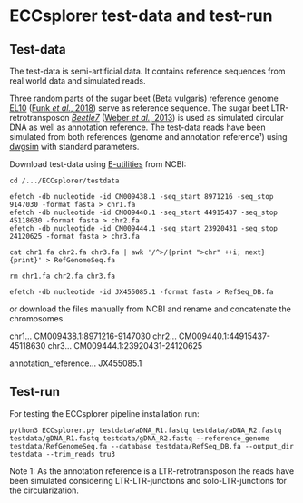 # ECCsplorer test-data and test-run

## Test-data

The test-data is semi-artificial data. It contains reference sequences from real world data and simulated reads. 

Three random parts of the sugar beet (Beta vulgaris) reference genome [EL10](https://www.ncbi.nlm.nih.gov/assembly/GCA_002917755.1) ([Funk *et al.*, 2018](https://doi.org/10.1111/tpj.13977)) serve as reference sequence. 
The sugar beet LTR-retrotransposon [*Beetle7*](https://www.ncbi.nlm.nih.gov/nuccore/408362947) ([Weber *et al.*, 2013](https://dx.doi.org/10.1186%2F1759-8753-4-8)) is used as simulated circular DNA as well as annotation reference. 
The test-data reads have been simulated from both references (genome and annotation reference¹) using [dwgsim](https://github.com/nh13/DWGSIM) with standard parameters.

Download test-data using [E-utilities](https://www.ncbi.nlm.nih.gov/books/NBK179288/) from NCBI:

```{bash}
cd /.../ECCsplorer/testdata

efetch -db nucleotide -id CM009438.1 -seq_start 8971216 -seq_stop 9147030 -format fasta > chr1.fa
efetch -db nucleotide -id CM009440.1 -seq_start 44915437 -seq_stop 45118630 -format fasta > chr2.fa
efetch -db nucleotide -id CM009444.1 -seq_start 23920431 -seq_stop 24120625 -format fasta > chr3.fa

cat chr1.fa chr2.fa chr3.fa | awk '/^>/{print ">chr" ++i; next}{print}' > RefGenomeSeq.fa

rm chr1.fa chr2.fa chr3.fa

efetch -db nucleotide -id JX455085.1 -format fasta > RefSeq_DB.fa
```

or download the files manually from NCBI and rename and concatenate the chromosomes.

  chr1... CM009438.1:8971216-9147030
  chr2... CM009440.1:44915437-45118630
  chr3... CM009444.1:23920431-24120625
  
  annotation_reference... JX455085.1
  
## Test-run

For testing the ECCsplorer pipeline installation run:

```{bash}
python3 ECCsplorer.py testdata/aDNA_R1.fastq testdata/aDNA_R2.fastq testdata/gDNA_R1.fastq testdata/gDNA_R2.fastq --reference_genome testdata/RefGenomeSeq.fa --database testdata/RefSeq_DB.fa --output_dir testdata --trim_reads tru3
```

Note 1: As the annotation reference is a LTR-retrotransposon the reads have been simulated considering LTR-LTR-junctions and solo-LTR-junctions for the circularization.
